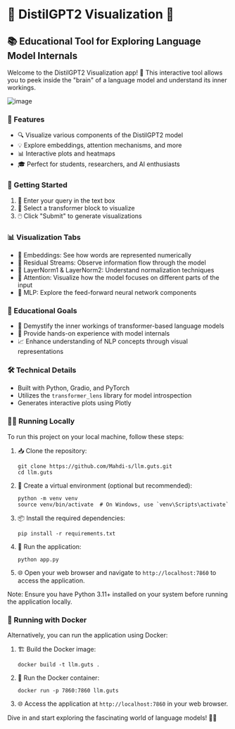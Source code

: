 # 🔬 DistilGPT2 Visualization 🧠

## 📚 Educational Tool for Exploring Language Model Internals

Welcome to the DistilGPT2 Visualization app! 🎉 This interactive tool allows you to peek inside the "brain" of a language model and understand its inner workings.

![image](https://github.com/user-attachments/assets/90c5157f-81ad-451e-b9a8-95cd225b7695)

### 🌟 Features

- 🔍 Visualize various components of the DistilGPT2 model
- 💡 Explore embeddings, attention mechanisms, and more
- 📊 Interactive plots and heatmaps
- 🎓 Perfect for students, researchers, and AI enthusiasts

### 🚀 Getting Started

1. 📝 Enter your query in the text box
2. 🔢 Select a transformer block to visualize
3. 🖱️ Click "Submit" to generate visualizations

### 📊 Visualization Tabs

- 📌 Embeddings: See how words are represented numerically
- 🔁 Residual Streams: Observe information flow through the model
- 📏 LayerNorm1 & LayerNorm2: Understand normalization techniques
- 👀 Attention: Visualize how the model focuses on different parts of the input
- 🧮 MLP: Explore the feed-forward neural network components

### 🎯 Educational Goals

- 🧠 Demystify the inner workings of transformer-based language models
- 🔬 Provide hands-on experience with model internals
- 📈 Enhance understanding of NLP concepts through visual representations

### 🛠️ Technical Details

- Built with Python, Gradio, and PyTorch
- Utilizes the `transformer_lens` library for model introspection
- Generates interactive plots using Plotly

### 🏃‍♂️ Running Locally

To run this project on your local machine, follow these steps:

1. 📥 Clone the repository:
   ```
   git clone https://github.com/Mahdi-s/llm.guts.git
   cd llm.guts
   ```

2. 🐍 Create a virtual environment (optional but recommended):
   ```
   python -m venv venv
   source venv/bin/activate  # On Windows, use `venv\Scripts\activate`
   ```

3. 📦 Install the required dependencies:
   ```
   pip install -r requirements.txt
   ```

4. 🚀 Run the application:
   ```
   python app.py
   ```

5. 🌐 Open your web browser and navigate to `http://localhost:7860` to access the application.

Note: Ensure you have Python 3.11+ installed on your system before running the application locally.

### 🐳 Running with Docker

Alternatively, you can run the application using Docker:

1. 🏗️ Build the Docker image:
   ```
   docker build -t llm.guts .
   ```

2. 🐳 Run the Docker container:
   ```
   docker run -p 7860:7860 llm.guts
   ```

3. 🌐 Access the application at `http://localhost:7860` in your web browser.

Dive in and start exploring the fascinating world of language models! 🌊🤖
